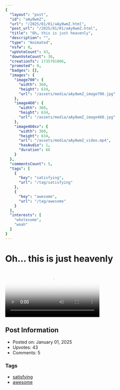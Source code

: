 ```yaml
---
{
  "layout": "post",
  "id": "aAy0wmZ",
  "url": "/2025/01/01/aAy0wmZ.html",
  "post_url": "/2025/01/01/aAy0wmZ.html",
  "title": "Oh… this is just heavenly",
  "description": "",
  "type": "Animated",
  "nsfw": 0,
  "upVoteCount": 43,
  "downVoteCount": 36,
  "creationTs": 1735701806,
  "promoted": 0,
  "badges": [],
  "images": {
    "image700": {
      "width": 360,
      "height": 634,
      "url": "/assets/media/aAy0wmZ_image700.jpg"
    },
    "image460": {
      "width": 360,
      "height": 634,
      "url": "/assets/media/aAy0wmZ_image460.jpg"
    },
    "image460sv": {
      "width": 360,
      "height": 634,
      "url": "/assets/media/aAy0wmZ_video.mp4",
      "hasAudio": 1,
      "duration": 66
    }
  },
  "commentsCount": 5,
  "tags": [
    {
      "key": "satisfying",
      "url": "/tag/satisfying"
    },
    {
      "key": "awesome",
      "url": "/tag/awesome"
    }
  ],
  "interests": [
    "wholesome",
    "woah"
  ]
}
---
```


# Oh… this is just heavenly

<video controls playsinline loop poster="/assets/media/aAy0wmZ_image460.jpg">
  <source src="/assets/media/aAy0wmZ_video.mp4" type="video/mp4">
  Your browser does not support the video tag.
</video>

## Post Information

- Posted on: January 01, 2025
- Upvotes: 43
- Comments: 5

### Tags

- [satisfying](/tag/satisfying)
- [awesome](/tag/awesome)
